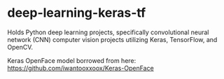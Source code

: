 # deep-learning-keras-tf
Holds Python deep learning projects, specifically convolutional neural network (CNN) computer vision projects utilizing Keras, TensorFlow, and OpenCV.

Keras OpenFace model borrowed from here: https://github.com/iwantooxxoox/Keras-OpenFace
